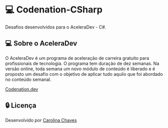 # :computer: Codenation-CSharp
Desafios desenvolvidos para o AceleraDev - C#.

## :computer: Sobre o AceleraDev
O AceleraDev é um programa de aceleração de carreira gratuito para profissionais de tecnologia. O programa tem duração de dez semanas. Na versão online, toda semana um novo módulo de conteúdo é liberado e é proposto um desafio com o objetivo de aplicar tudo aquilo que foi abordado no conteúdo semanal.

[Codenation.dev](https://www.codenation.dev)

## :lock: Licença

Desenvolvido por [Carolina Chaves](https://www.linkedin.com/in/carolinachaves1/)

